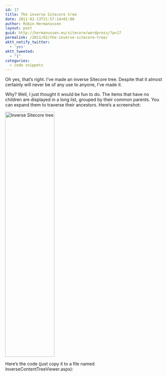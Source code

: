 ```yaml
---
id: 17
title: The inverse Sitecore tree
date: 2011-02-13T21:57:14+01:00
author: Robin Hermanussen
layout: post
guid: http://hermanussen.eu/sitecore/wordpress/?p=17
permalink: /2011/02/the-inverse-sitecore-tree/
aktt_notify_twitter:
  - 'yes'
aktt_tweeted:
  - "1"
categories:
  - code snippets
---
```

Oh yes, that&#8217;s right. I&#8217;ve made an inverse Sitecore tree. Despite that it almost certainly will never be of any use to anyone, I&#8217;ve made it.

Why? Well, I just thought it would be fun to do. The items that have no children are displayed in a long list, grouped by their common parents. You can expand them to traverse their ancestors. Here&#8217;s a screenshot:

<img class="alignnone" title="Inverse Sitecore tree" src="/sitecore/wordpress/wp-content/uploads/screenshot_inverse_sitecore_tree.JPG" alt="Inverse Sitecore tree" width="158" height="788" /> 

Here&#8217;s the code (just copy it to a file named InverseContentTreeViewer.aspx):